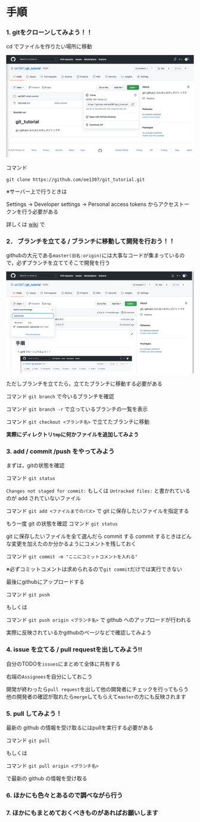# 手順

### 1. gitをクローンしてみよう！！

cd でファイルを作りたい場所に移動

![clone](screenshot/git_clone.png "clone")

コマンド
```
git clone https://github.com/oe1307/git_tutorial.git
```



※サーバー上で行うときは

Settings -> Developer settings -> Personal access tokens
からアクセストークンを行う必要がある

詳しくは [wiki](https://github.com/oe1307/git_tutorial/wiki) で



### 2． ブランチを立てる / ブランチに移動して開発を行おう！！

githubの大元である```master(旧名:origin)```には大事なコードが集まっているので，必ずブランチを立ててそこで開発を行う


![branch](screenshot/branch.png "branch")



ただしブランチを立てたら，立てたブランチに移動する必要がある

コマンド
```git branch```
で今いるブランチを確認

コマンド
```git branch -r```
で立っているブランチの一覧を表示

コマンド
```git checkout <ブランチ名>```
で立てたブランチに移動



**実際にディレクトリ```tmp```に何かファイルを追加してみよう**




### 3. add / commit /push をやってみよう

まずは，gitの状態を確認

コマンド
```git status```

```Changes not staged for commit:```
もしくは
```Untracked files:```
と書かれているのが add されていないファイル

コマンド
```git add <ファイルまでのパス>``` で git に保存したいファイルを指定する



もう一度 git の状態を確認
コマンド
```git status```



git に保存したいファイルを全て選んだら commit する
commit するときはどんな変更を加えたのか分かるようにコメントを残しておく

コマンド
```git commit -m "ここにコミットコメントを入れる"```

※必ずコミットコメントは求められるので```git commit```だけでは実行できない




最後にgithubにアップロードする

コマンド
```git push```

もしくは

コマンド
```git push origin <ブランチ名>```
で github へのアップロードが行われる

実際に反映されているかgithubのページなどで確認してみよう




### 4. issue を立てる / pull requestを出してみよう!!

自分のTODOを```issues```にまとめて全体に共有する

右端の```Assignees```を自分にしておこう


開発が終わったら```pull request```を出して他の開発者にチェックを行ってもらう
他の開発者の確認が取れたら```merge```してもらえて```master```の方にも反映されます




### 5. pull してみよう！

最新の github の情報を受け取るにはpullを実行する必要がある

コマンド
```git pull```

もしくは

コマンド
```git pull origin <ブランチ名>```

で最新の github の情報を受け取る


### 6. ほかにも色々とあるので調べながら行う



### 7. ほかにもまとめておくべきものがあればお願いします

